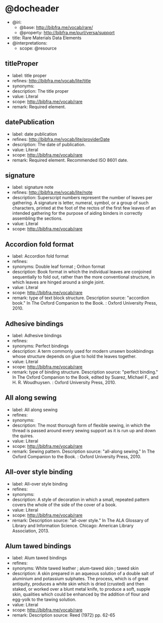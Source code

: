 <!---

This document is a draft of work being done by the Task Force to Explore Data Elements for Rare Materials Description. 

Proposal
A Bibliographic Standards Committee (BSC) task force is proposed to explore and document data elements needed for rare materials description.  The task force will convene for one year, concluding its work prior to, and reporting at, the BSC meeting held at the 2016 ALA Annual Conference & Exhibition.
 
Charge
To determine a list of data elements complementary to the Descriptive Cataloging of Rare Materials (DCRM) suite, the RBMS Policy Statements for RDA, the Controlled Vocabularies for Use in Rare Book and Special Collections Cataloging, and rare materials user needs
To recommend solution(s) for incorporating these data elements into library and archives data models, schemata, and tools
To seek community partners for these solution(s)
 
Volunteers
· Allison Jai O’Dell, Metadata Librarian, University of Florida Libraries (task force chair, BSC member)
· Amy Tims, Project Cataloger, American Antiquarian Society (BSC member)
· Arielle Middleman, Cataloger, Library Company of Philadelphia (volunteer)
· Dot Porter, Curator of Digital Research Services, Kislak Center for Special Collections, Rare Books and Manuscripts, Penn Libraries (volunteer)
· Linde M. Brocato, Catalog Librarian, University of Memphis (volunteer)
· Amber D’Ambrosio, Special Collections Librarian and Archivist, Dixie State University Library (volunteer)
· Maria Oldal, Head of Cataloging and Database Maintenance, The Morgan Library and Museum (volunteer)
· Gloria Gonzalez, Library Strategist, Zepheira (volunteer)

For more information visit: http://derm.pbworks.com/w/page/99120051/FrontPage

-->

# @docheader

<!---

@base is the default base IRI, used e.g. for resource headers. It
would also be used for properties except that it is overridden by
@property-base

The meta-properties in this file are actually defined by the Versa
data model to support interpretation by Versa modeling tools

@resource-base is another possible override, for resource headers, but
not used here

-->

* @iri:
    * @base: http://bibfra.me/vocab/rare/
    * @property: http://bibfra.me/purl/versa/support
* title: Rare Materials Data Elements
* @interpretations:
    * scope: @resource

<!---

The terms below this comment are examples that can be copy & pasted as templates for new terms. To define a class use one hash # and to define a property use two ##. For example: 

```
# Resource

* synonyms: http://bibframe.org/vocab/Resource http://schema.org/Thing
* label: Resource
* description: Conceptual Resource
* properties: label description image link
```

A section defining a resource type (analogous to an RDF class), as indicated by convention in this case by a top-level header marker (`#`). The List (multiple lines starting with (`*` then space) defines properties of the resource, or really metaproperties in this case.

```
## property

* description: a relationship between two resources or a resource and literal data
* label: property
```

A section defining a property (analogous to an RDF property), as indicated by convention in this case by a second-level header marker (`##`). Again the List defines metaproperties of the property.

-->

## titleProper

* label: title proper
* refines: <http://bibfra.me/vocab/lite/title>
* synonyms: 
* description: The title proper
* value: Literal
* scope: <http://bibfra.me/vocab/rare>
* remark: Required element.

## datePublication

* label: date publication
* refines: <http://bibfra.me/vocab/lite/providerDate>
* description: The date of publication.
* value: Literal
* scope: <http://bibfra.me/vocab/rare>
* remark: Required element. Recommended ISO 8601 date.

## signature

* label: signature note
* refines: <http://bibfra.me/vocab/lite/note>
* description: Superscript numbers represent the number of leaves per gathering. A signature is letter, numeral, symbol, or a group of such characters, printed at the foot of the rectos of the first few leaves of an intended gathering for the purpose of aiding binders in correctly assembling the sections.
* value: Literal
* scope: <http://bibfra.me/vocab/rare>

<!---

FYI - Task Force members can separate individual sections of the document using comments. 

-->

<!---
Below are binding terms edited by Arielle. These are limited to terms from RBMS Controlled Vocabularies as of 9/9/2015

-->

## Accordion fold format

* label: Accordion fold format
* refines:
* synonyms: Double leaf format ; Orihon format
* description: Book format in which the individual leaves are conjoined sequentially to fold out, rather than the more conventional structure, in which leaves are hinged around a single joint.
* value: Literal 
* scope: <http://bibfra.me/vocab/rare>
* remark: type of text block structure. Description source: "accordion book." In The Oxford Companion to the Book. : Oxford University Press, 2010.

## Adhesive bindings

* label: Adhesive bindings
* refines:
* synonyms: Perfect bindings
* description: A term commonly used for modern unsewn bookbindings whose structure depends on glue to hold the leaves together.
* value: Literal 
* scope: <http://bibfra.me/vocab/rare>
* remark: type of binding structure. Description source: "perfect binding." In The Oxford Companion to the Book, edited by Suarez, Michael F., and H. R. Woudhuysen. : Oxford University Press, 2010. 

## All along sewing

* label: All along sewing
* refines:
* synonyms: 
* description: The most thorough form of flexible sewing, in which the thread is passed around every sewing support as it is run up and down the quires.
* value: Literal 
* scope: <http://bibfra.me/vocab/rare>
* remark: Sewing pattern. Description source: "all-along sewing." In The Oxford Companion to the Book. : Oxford University Press, 2010. 

## All-over style binding

* label: All-over style binding
* refines:
* synonyms: 
* description: A style of decoration in which a small, repeated pattern covers the whole of the side of the cover of a book.
* value: Literal 
* scope: <http://bibfra.me/vocab/rare>
* remark: Description source: "all-over style." In The ALA Glossary of Library and Information Science. Chicago: American Library Association, 2013.

## Alum tawed bindings

* label: Alum tawed bindings
* refines:
* synonyms: White tawed leather ; alum-tawed skin ; tawed skin
* description:  A skin prepared in an aqueous solution of a double salt of aluminium and potassium sulphates. The process, which is of great antiquity, produces a white skin which is dried (crusted) and then staked, or worked over a blunt metal knife, to produce a soft, supple skin, qualities which could be enhanced by the addition of flour and egg-yolk to the tawing solution.
* value: Literal 
* scope: <http://bibfra.me/vocab/rare>
* remark: Description source: Reed (1972) pp. 62-65
